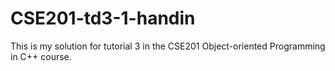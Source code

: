 # CSE201-td3-1-handin
 
This is my solution for tutorial 3 in the CSE201 Object-oriented Programming in C++ course.
